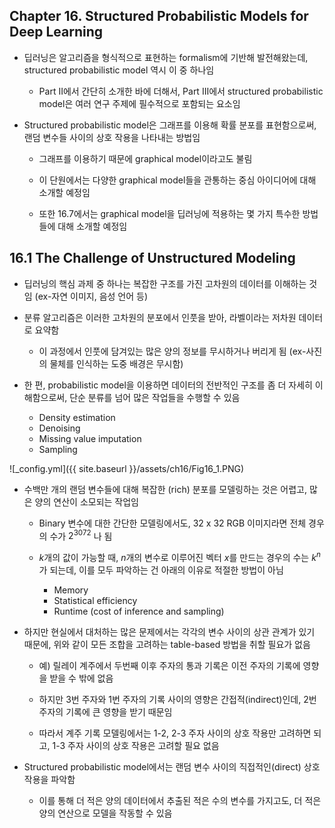 ## Chapter 16. Structured Probabilistic Models for Deep Learning

- 딥러닝은 알고리즘을 형식적으로 표현하는 formalism에 기반해 발전해왔는데, structured probabilistic model 역시 이 중 하나임

  - Part II에서 간단히 소개한 바에 더해서, Part III에서 structured probabilistic model은 여러 연구 주제에 필수적으로 포함되는 요소임

- Structured probabilistic model은 그래프를 이용해 확률 분포를 표현함으로써, 랜덤 변수들 사이의 상호 작용을 나타내는 방법임

  - 그래프를 이용하기 때문에 graphical model이라고도 불림

  - 이 단원에서는 다양한 graphical model들을 관통하는 중심 아이디어에 대해 소개할 예정임

  - 또한 16.7에서는 graphical model을 딥러닝에 적용하는 몇 가지 특수한 방법들에 대해 소개할 예정임



## 16.1 The Challenge of Unstructured Modeling

- 딥러닝의 핵심 과제 중 하나는 복잡한 구조를 가진 고차원의 데이터를 이해하는 것임 (ex-자연 이미지, 음성 언어 등)


- 분류 알고리즘은 이러한 고차원의 분포에서 인풋을 받아, 라벨이라는 저차원 데이터로 요약함

  - 이 과정에서 인풋에 담겨있는 많은 양의 정보를 무시하거나 버리게 됨 (ex-사진의 물체를 인식하는 도중 배경은 무시함)


- 한 편, probabilistic model을 이용하면 데이터의 전반적인 구조를 좀 더 자세히 이해함으로써, 단순 분류를 넘어 많은 작업들을 수행할 수 있음

  - Density estimation
  - Denoising
  - Missing value imputation
  - Sampling

![_config.yml]({{ site.baseurl }}/assets/ch16/Fig16_1.PNG)


- 수백만 개의 랜덤 변수들에 대해 복잡한 (rich) 분포를 모델링하는 것은 어렵고, 많은 양의 연산이 소모되는 작업임

  - Binary 변수에 대한 간단한 모델링에서도, 32 x 32 RGB 이미지라면 전체 경우의 수가 $2^{3072}$ 나 됨

  - $k$개의 값이 가능할 때, $n$개의 변수로 이루어진 벡터 $x$를 만드는 경우의 수는 $k^n$가 되는데, 이를 모두 파악하는 건 아래의 이유로 적절한 방법이 아님

    - Memory
    - Statistical efficiency
    - Runtime (cost of inference and sampling) 


- 하지만 현실에서 대처하는 많은 문제에서는 각각의 변수 사이의 상관 관계가 있기 때문에, 위와 같이 모든 조합을 고려하는 table-based 방법을 취할 필요가 없음

  - 예) 릴레이 계주에서 두번째 이후 주자의 통과 기록은 이전 주자의 기록에 영향을 받을 수 밖에 없음

  - 하지만 3번 주자와 1번 주자의 기록 사이의 영향은 간접적(indirect)인데, 2번 주자의 기록에 큰 영향을 받기 때문임

  - 따라서 계주 기록 모델링에서는 1-2, 2-3 주자 사이의 상호 작용만 고려하면 되고, 1-3 주자 사이의 상호 작용은 고려할 필요 없음
 
 
- Structured probabilistic model에서는 랜덤 변수 사이의 직접적인(direct) 상호 작용을 파악함

  - 이를 통해 더 적은 양의 데이터에서 추출된 적은 수의 변수를 가지고도, 더 적은 양의 연산으로 모델을 작동할 수 있음
